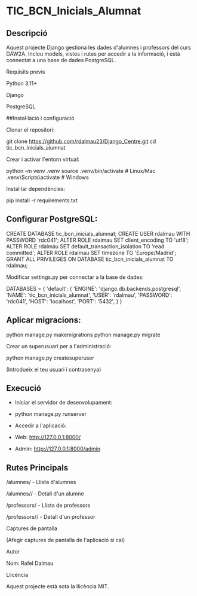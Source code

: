 # TIC_BCN_Inicials_Alumnat

## Descripció

Aquest projecte Django gestiona les dades d'alumnes i professors del curs DAW2A. Inclou models, vistes i rutes per accedir a la informació, i està connectat a una base de dades PostgreSQL.

Requisits previs

Python 3.11+

Django

PostgreSQL

##Instal·lació i configuració

Clonar el repositori:

git clone https://github.com/rdalmau23/Django_Centre.git
cd tic_bcn_inicials_alumnat

Crear i activar l'entorn virtual:

python -m venv .venv
source .venv/bin/activate  # Linux/Mac
.venv\Scripts\activate  # Windows

Instal·lar dependències:

pip install -r requirements.txt

## Configurar PostgreSQL:

CREATE DATABASE tic_bcn_inicials_alumnat;
CREATE USER rdalmau WITH PASSWORD 'rdc041';
ALTER ROLE rdalmau SET client_encoding TO 'utf8';
ALTER ROLE rdalmau SET default_transaction_isolation TO 'read committed';
ALTER ROLE rdalmau SET timezone TO 'Europe/Madrid';
GRANT ALL PRIVILEGES ON DATABASE tic_bcn_inicials_alumnat TO rdalmau;

Modificar settings.py per connectar a la base de dades:

DATABASES = {
    'default': {
        'ENGINE': 'django.db.backends.postgresql',
        'NAME': 'tic_bcn_inicials_alumnat',
        'USER': 'rdalmau',
        'PASSWORD': 'rdc041',
        'HOST': 'localhost',
        'PORT': '5432',
    }
}

## Aplicar migracions:

python manage.py makemigrations
python manage.py migrate

Crear un superusuari per a l'administració:

python manage.py createsuperuser

(Introdueix el teu usuari i contrasenya)

## Execució

- Iniciar el servidor de desenvolupament:

- python manage.py runserver

- Accedir a l'aplicació:

- Web: http://127.0.0.1:8000/

- Admin: http://127.0.0.1:8000/admin

## Rutes Principals

/alumnes/ - Llista d'alumnes

/alumnes/<id>/ - Detall d'un alumne

/professors/ - Llista de professors

/professors/<id>/ - Detall d'un professor

Captures de pantalla

(Afegir captures de pantalla de l'aplicació si cal)

Autor

Nom: Rafel Dalmau

Llicència

Aquest projecte està sota la llicència MIT.

